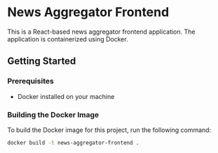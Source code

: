 # News Aggregator Frontend

This is a React-based news aggregator frontend application. The application is containerized using Docker.

## Getting Started

### Prerequisites

- Docker installed on your machine

### Building the Docker Image

To build the Docker image for this project, run the following command:

```bash
docker build -t news-aggregator-frontend .
```
